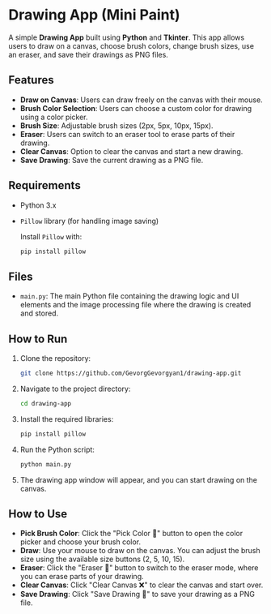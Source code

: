 
# Drawing App (Mini Paint)

A simple **Drawing App** built using **Python** and **Tkinter**. This app allows users to draw on a canvas, choose brush colors, change brush sizes, use an eraser, and save their drawings as PNG files.

## Features

- **Draw on Canvas**: Users can draw freely on the canvas with their mouse.
- **Brush Color Selection**: Users can choose a custom color for drawing using a color picker.
- **Brush Size**: Adjustable brush sizes (2px, 5px, 10px, 15px).
- **Eraser**: Users can switch to an eraser tool to erase parts of their drawing.
- **Clear Canvas**: Option to clear the canvas and start a new drawing.
- **Save Drawing**: Save the current drawing as a PNG file.
  
## Requirements

- Python 3.x
- `Pillow` library (for handling image saving)
  
  Install `Pillow` with:

  ```bash
  pip install pillow
  ```

## Files

- `main.py`: The main Python file containing the drawing logic and UI elements and the image processing file where the drawing is created and stored.

## How to Run

1. Clone the repository:

    ```bash
    git clone https://github.com/GevorgGevorgyan1/drawing-app.git
    ```

2. Navigate to the project directory:

    ```bash
    cd drawing-app
    ```

3. Install the required libraries:

    ```bash
    pip install pillow
    ```

4. Run the Python script:

    ```bash
    python main.py
    ```

5. The drawing app window will appear, and you can start drawing on the canvas.

## How to Use

- **Pick Brush Color**: Click the "Pick Color 🎨" button to open the color picker and choose your brush color.
- **Draw**: Use your mouse to draw on the canvas. You can adjust the brush size using the available size buttons (2, 5, 10, 15).
- **Eraser**: Click the "Eraser 🧽" button to switch to the eraser mode, where you can erase parts of your drawing.
- **Clear Canvas**: Click "Clear Canvas ❌" to clear the canvas and start over.
- **Save Drawing**: Click "Save Drawing 💾" to save your drawing as a PNG file.
